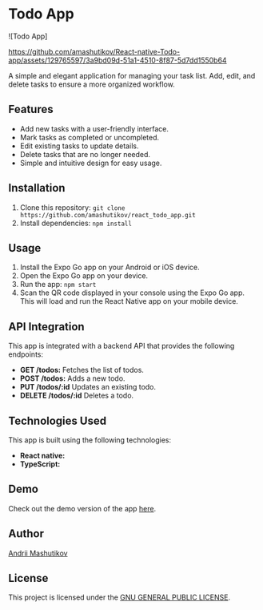 # Todo App

![Todo App]

https://github.com/amashutikov/React-native-Todo-app/assets/129765597/3a9bd09d-51a1-4510-8f87-5d7dd1550b64


A simple and elegant application for managing your task list. Add, edit, and delete tasks to ensure a more organized workflow.

## Features

- Add new tasks with a user-friendly interface.
- Mark tasks as completed or uncompleted.
- Edit existing tasks to update details.
- Delete tasks that are no longer needed.
- Simple and intuitive design for easy usage.

## Installation

1. Clone this repository: `git clone https://github.com/amashutikov/react_todo_app.git`
2. Install dependencies: `npm install`

## Usage

1. Install the Expo Go app on your Android or iOS device.
2. Open the Expo Go app on your device.
3. Run the app: `npm start`
4. Scan the QR code displayed in your console using the Expo Go app. This will load and run the React Native app on your mobile device.

## API Integration

This app is integrated with a backend API that provides the following endpoints:

- **GET /todos:** Fetches the list of todos.
- **POST /todos:** Adds a new todo.
- **PUT /todos/:id** Updates an existing todo.
- **DELETE /todos/:id** Deletes a todo.

## Technologies Used

This app is built using the following technologies:

- **React native:**
- **TypeScript:**

## Demo

Check out the demo version of the app [here](https://amashutikov.github.io/react_todo_app/).

## Author

[Andrii Mashutikov](https://github.com/amashutikov)

## License

This project is licensed under the [GNU GENERAL PUBLIC LICENSE](LICENSE).
